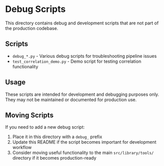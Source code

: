 # Debug Scripts

This directory contains debug and development scripts that are not part of the production codebase.

## Scripts

- `debug_*.py` - Various debug scripts for troubleshooting pipeline issues
- `test_correlation_demo.py` - Demo script for testing correlation functionality

## Usage

These scripts are intended for development and debugging purposes only. They may not be maintained or documented for production use.

## Moving Scripts

If you need to add a new debug script:

1. Place it in this directory with a `debug_` prefix
2. Update this README if the script becomes important for development workflow
3. Consider moving useful functionality to the main `src/library/tools/` directory if it becomes production-ready
